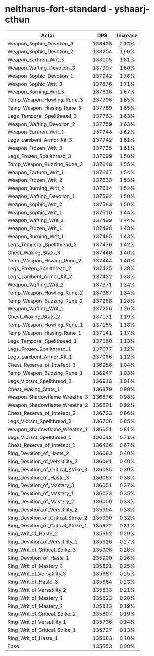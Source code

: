 # neltharus-fort-standard - yshaarj-cthun
| Actor | DPS | Increase |
|---|:---:|:---:|
|Weapon_Sophic_Devotion_3|138438|2.13%|
|Weapon_Sophic_Devotion_2|138204|1.96%|
|Weapon_Earthen_Writ_3|138005|1.81%|
|Weapon_Wafting_Devotion_3|137997|1.80%|
|Weapon_Sophic_Devotion_1|137942|1.76%|
|Weapon_Sophic_Writ_3|137876|1.71%|
|Weapon_Burning_Writ_3|137818|1.67%|
|Temp_Weapon_Howling_Rune_3|137796|1.65%|
|Temp_Weapon_Hissing_Rune_3|137789|1.65%|
|Legs_Temporal_Spellthread_3|137763|1.63%|
|Weapon_Wafting_Devotion_2|137759|1.63%|
|Weapon_Earthen_Writ_2|137743|1.62%|
|Legs_Lambent_Armor_Kit_3|137742|1.61%|
|Weapon_Frozen_Writ_3|137735|1.61%|
|Legs_Frozen_Spellthread_3|137699|1.58%|
|Temp_Weapon_Buzzing_Rune_3|137648|1.55%|
|Weapon_Earthen_Writ_1|137647|1.54%|
|Weapon_Frozen_Writ_2|137633|1.53%|
|Weapon_Burning_Writ_2|137614|1.52%|
|Weapon_Wafting_Devotion_1|137592|1.50%|
|Weapon_Sophic_Writ_2|137583|1.50%|
|Weapon_Sophic_Writ_1|137510|1.44%|
|Weapon_Wafting_Writ_3|137499|1.44%|
|Weapon_Frozen_Writ_1|137498|1.43%|
|Weapon_Burning_Writ_1|137485|1.43%|
|Legs_Temporal_Spellthread_2|137476|1.42%|
|Chest_Waking_Stats_3|137446|1.40%|
|Temp_Weapon_Hissing_Rune_2|137444|1.40%|
|Legs_Frozen_Spellthread_2|137425|1.38%|
|Legs_Lambent_Armor_Kit_2|137422|1.38%|
|Weapon_Wafting_Writ_2|137371|1.34%|
|Temp_Weapon_Howling_Rune_2|137367|1.34%|
|Temp_Weapon_Buzzing_Rune_2|137288|1.28%|
|Weapon_Wafting_Writ_1|137256|1.26%|
|Chest_Waking_Stats_2|137171|1.19%|
|Temp_Weapon_Howling_Rune_1|137155|1.18%|
|Temp_Weapon_Hissing_Rune_1|137141|1.17%|
|Legs_Temporal_Spellthread_1|137080|1.13%|
|Legs_Frozen_Spellthread_1|137077|1.12%|
|Legs_Lambent_Armor_Kit_1|137066|1.12%|
|Chest_Reserve_of_Intellect_3|136956|1.04%|
|Temp_Weapon_Buzzing_Rune_1|136947|1.03%|
|Legs_Vibrant_Spellthread_3|136918|1.01%|
|Chest_Waking_Stats_1|136879|0.98%|
|Weapon_Shadowflame_Wreathe_3|136876|0.98%|
|Weapon_Shadowflame_Wreathe_2|136801|0.92%|
|Chest_Reserve_of_Intellect_2|136723|0.86%|
|Legs_Vibrant_Spellthread_2|136706|0.85%|
|Weapon_Shadowflame_Wreathe_1|136651|0.81%|
|Legs_Vibrant_Spellthread_1|136512|0.71%|
|Chest_Reserve_of_Intellect_1|136466|0.67%|
|Ring_Devotion_of_Haste_2|136093|0.40%|
|Ring_Devotion_of_Versatility_3|136091|0.40%|
|Ring_Devotion_of_Critical_Strike_3|136085|0.39%|
|Ring_Devotion_of_Haste_3|136067|0.38%|
|Ring_Devotion_of_Mastery_3|136051|0.37%|
|Ring_Devotion_of_Mastery_1|136023|0.35%|
|Ring_Devotion_of_Mastery_2|136000|0.33%|
|Ring_Devotion_of_Versatility_2|135994|0.33%|
|Ring_Devotion_of_Critical_Strike_2|135990|0.32%|
|Ring_Devotion_of_Critical_Strike_1|135972|0.31%|
|Ring_Writ_of_Haste_2|135952|0.29%|
|Ring_Devotion_of_Versatility_1|135916|0.27%|
|Ring_Writ_of_Critical_Strike_3|135908|0.26%|
|Ring_Devotion_of_Haste_1|135900|0.26%|
|Ring_Writ_of_Mastery_3|135891|0.25%|
|Ring_Writ_of_Versatility_3|135887|0.25%|
|Ring_Writ_of_Haste_3|135864|0.23%|
|Ring_Writ_of_Versatility_2|135833|0.21%|
|Ring_Writ_of_Mastery_1|135823|0.20%|
|Ring_Writ_of_Mastery_2|135813|0.19%|
|Ring_Writ_of_Critical_Strike_2|135807|0.19%|
|Ring_Writ_of_Versatility_1|135736|0.14%|
|Ring_Writ_of_Critical_Strike_1|135727|0.13%|
|Ring_Writ_of_Haste_1|135683|0.10%|
|Base|135553|0.00%|
